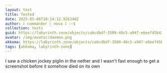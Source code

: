 ```yaml
---
layout: text
title: Texted
date: 2025-05-06T10:14:12.926340Z
author: ⸸ commander ░ nova ⸸ :~$
collection: texts
guid: https://labyrinth.zone/objects/cabcdbdf-3509-40c5-a947-e6eef45b43cc
avatar: /img/avatar/daemon.png
akkoma: https://labyrinth.zone/objects/cabcdbdf-3509-40c5-a947-e6eef45b43cc
tags: [akkoma, labyrinth-zone]
---
```


<p>I saw a chicken jockey piglin in the nether and I wasn't fast enough to get a screenshot before it somehow died on its own</p>